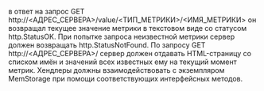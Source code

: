 в ответ на запрос GET http://<АДРЕС_СЕРВЕРА>/value/<ТИП_МЕТРИКИ>/<ИМЯ_МЕТРИКИ> он возвращал текущее значение метрики в текстовом виде со статусом http.StatusOK.
При попытке запроса неизвестной метрики сервер должен возвращать http.StatusNotFound.
По запросу GET http://<АДРЕС_СЕРВЕРА>/ сервер должен отдавать HTML-страницу со списком имён и значений всех известных ему на текущий момент метрик.
Хендлеры должны взаимодействовать с экземпляром MemStorage при помощи соответствующих интерфейсных методов.